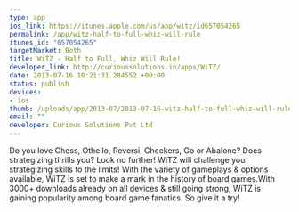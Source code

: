 ```yaml
--- 
type: app
ios_link: https://itunes.apple.com/us/app/witz/id657054265
permalink: /app/witz-half-to-full-whiz-will-rule
itunes_id: "657054265"
targetMarket: Both
title: WiTZ - Half to Full, Whiz Will Rule!
developer_link: http://curioussolutions.in/apps/WiTZ/
date: 2013-07-16 10:21:31.284552 +00:00
status: publish
devices: 
- ios
thumb: /uploads/app/2013-07/2013-07-16-witz-half-to-full-whiz-will-rule.png
email: ""
developer: Curious Solutions Pvt Ltd
---
```


Do you love Chess, Othello, Reversi, Checkers, Go or Abalone? Does strategizing thrills you?
Look no further! WiTZ will challenge your strategizing skills to the limits! With the variety of gameplays & options available, WiTZ is set to make a mark in the history of board games.With 3000+ downloads already on all devices & still going strong, WiTZ is gaining popularity among board game fanatics. So give it a try!
